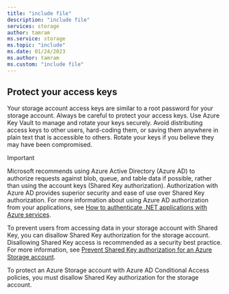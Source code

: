 ```yaml
---
title: "include file"
description: "include file"
services: storage
author: tamram
ms.service: storage
ms.topic: "include"
ms.date: 01/24/2023
ms.author: tamram
ms.custom: "include file"
---
```


## Protect your access keys

Your storage account access keys are similar to a root password for your storage account. Always be careful to protect your access keys. Use Azure Key Vault to manage and rotate your keys securely. Avoid distributing access keys to other users, hard-coding them, or saving them anywhere in plain text that is accessible to others. Rotate your keys if you believe they may have been compromised.

> [!IMPORTANT]
> Microsoft recommends using Azure Active Directory (Azure AD) to authorize requests against blob, queue, and table data if possible, rather than using the account keys (Shared Key authorization). Authorization with Azure AD provides superior security and ease of use over Shared Key authorization. For more information about using Azure AD authorization from your applications, see [How to authenticate .NET applications with Azure services](/dotnet/azure/sdk/authentication).
>
> To prevent users from accessing data in your storage account with Shared Key, you can disallow Shared Key authorization for the storage account. Disallowing Shared Key access is recommended as a security best practice. For more information, see [Prevent Shared Key authorization for an Azure Storage account](../articles/storage/common/shared-key-authorization-prevent.md).
>
> To protect an Azure Storage account with Azure AD Conditional Access policies, you must disallow Shared Key authorization for the storage account.
